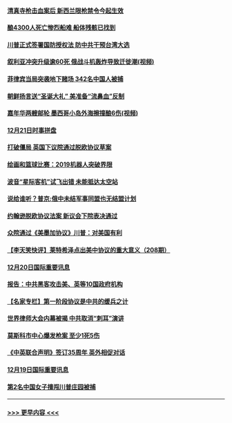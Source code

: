 #### [清真寺枪击血案后 新西兰限枪禁令今起生效](../pages/prog202/a102734655.md?t=12220033) 
#### [酿4300人死亡惨烈船难 船体残骸已找到](../pages/prog202/a102734585.md?t=12220033) 
#### [川普正式签署国防授权法 防中共干预台湾大选](../pages/prog202/a102734587.md?t=12220033) 
#### [叙利亚冲突升级逾60死 俄战斗机轰炸导致迁徙潮(视频)](../pages/prog202/a102734403.md?t=12220033) 
#### [菲律宾当局突袭地下赌场 342名中国人被捕](../pages/prog202/a102734392.md?t=12220033) 
#### [朝鲜扬言送“圣诞大礼” 美准备“流鼻血”反制](../pages/prog202/a102734387.md?t=12220033) 
#### [嘉年华两艘邮轮 墨西哥小岛外海擦撞酿6伤(视频)](../pages/prog202/a102734357.md?t=12220033) 
#### [12月21日时事拼盘](../pages/prog202/a102734213.md?t=12220033) 
#### [打破僵局 英国下议院通过脱欧协议草案](../pages/prog202/a102734197.md?t=12220033) 
#### [绘画和篮球比赛：2019机器人突破界限](../pages/prog202/a102734175.md?t=12220033) 
#### [波音“星际客机”试飞出错 未能抵达太空站](../pages/prog202/a102734149.md?t=12220033) 
#### [说给谁听？普京:俄中未结军事同盟也无结盟计划](../pages/prog202/a102734128.md?t=12220033) 
#### [约翰逊脱欧协议法案 新议会下院表决通过](../pages/prog202/a102734008.md?t=12220033) 
#### [众院通过《美墨加协议》川普：对美国有利](../pages/prog202/a102733996.md?t=12220033) 
#### [【李天笑快评】莱特希泽点出美中协议的重大意义（208期）](../pages/prog202/a102733955.md?t=12220033) 
#### [12月20日国际重要讯息](../pages/prog202/a102733811.md?t=12220033) 
#### [报告：中共黑客攻击美、英等10国政府机构](../pages/prog202/a102733695.md?t=12220033) 
#### [【名家专栏】第一阶段协议是中共的缓兵之计](../pages/prog202/a102733104.md?t=12220033) 
#### [世界律师大会内幕被揭 中共取消“刺耳”演讲](../pages/prog202/a102733621.md?t=12220033) 
#### [莫斯科市中心爆发枪案 至少1死5伤](../pages/prog202/a102733367.md?t=12220033) 
#### [《中英联合声明》签订35周年 英外相促对话](../pages/prog202/a102733192.md?t=12220033) 
#### [12月19日国际重要讯息](../pages/prog202/a102732934.md?t=12220033) 
#### [第2名中国女子擅闯川普庄园被捕](../pages/prog202/a102732884.md?t=12220033) 

----
#### [ >>> 更早内容 <<< ](../indexes/prog202-earlier.md)
